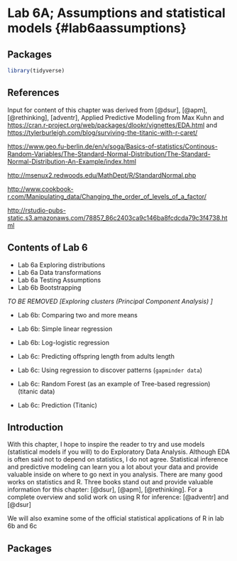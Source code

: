 # Lab 6A; Assumptions and statistical models {#lab6aassumptions}



## Packages

```r
library(tidyverse)
```


## References
Input for content of this chapter was derived from [@dsur], [@apm], [@rethinking], [adventr], Applied Predictive Modelling from Max Kuhn and
https://cran.r-project.org/web/packages/dlookr/vignettes/EDA.html and https://tylerburleigh.com/blog/surviving-the-titanic-with-r-caret/

https://www.geo.fu-berlin.de/en/v/soga/Basics-of-statistics/Continous-Random-Variables/The-Standard-Normal-Distribution/The-Standard-Normal-Distribution-An-Example/index.html

http://msenux2.redwoods.edu/MathDept/R/StandardNormal.php

http://www.cookbook-r.com/Manipulating_data/Changing_the_order_of_levels_of_a_factor/

http://rstudio-pubs-static.s3.amazonaws.com/78857_86c2403ca9c146ba8fcdcda79c3f4738.html




## Contents of Lab 6

 - Lab 6a Exploring distributions
 - Lab 6a Data transformations
 - Lab 6a Testing Assumptions
 - Lab 6b Bootstrapping

*TO BE REMOVED [Exploring clusters (Principal Component Analysis) ]* 
 
 - Lab 6b: Comparing two and more means
 - Lab 6b: Simple linear regression
 - Lab 6b: Log-logistic regression
 
 - Lab 6c: Predicting offspring length from adults length
 - Lab 6c: Using regression to discover patterns (`gapminder data`)
 - Lab 6c: Random Forest (as an example of Tree-based regression) (titanic data)
 - Lab 6c: Prediction (Titanic)
 
## Introduction
With this chapter, I hope to inspire the reader to try and use models (statistical models if you will) to do Exploratory Data Analysis. Although EDA is often said not to depend on statistics, I do not agree. Statistical inference and predictive modeling can learn you a lot about your data and provide valuable inside on where to go next in you analysis. 
There are many good works on statistics and R. Three books stand out and provide valuable information for this chapter:
[@dsur], [@apm], [@rethinking]. For a complete overview and solid work on using R for inference: [@adventr] and [@dsur]

We will also examine some of the official statistical applications of R in lab 6b and 6c

## Packages


























































